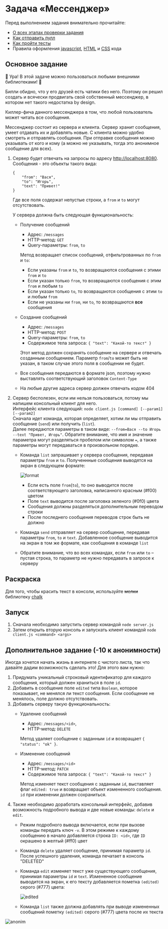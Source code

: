 # Задача «Мессенджер»

Перед выполнением задания внимательно прочитайте:

- [О всех этапах проверки задания](https://github.com/urfu-2017/guides/blob/master/workflow/overall.md)
- [Как отправить пулл](https://github.com/urfu-2017/guides/blob/master/workflow/pull.md)
- [Как пройти тесты](https://github.com/urfu-2017/guides/blob/master/workflow/test.md)
- Правила оформления [javascript](https://github.com/urfu-2017/guides/blob/master/codestyle/js.md), [HTML](https://github.com/urfu-2017/guides/blob/master/codestyle/html.md) и [CSS](https://github.com/urfu-2017/guides/blob/master/codestyle/css.md) кода

## Основное задание

🎉 Ура! В этой задаче можно пользоваться любыми внешними библиотеками! 🎉

Билли обидно, что у его друзей есть чатики без него. Поэтому он решил создать и всячески продвигать свой собственный мессенджер, в котором нет такого недостатка by design.

Киллер-фича данного мессенджера в том, что любой пользователь может читать все сообщения.

Мессенджер состоит из сервера и клиента. Сервер хранит сообщения, умеет отдавать их и добавлять новые. С клиента можно удобно смотреть и отправлять сообщения.
При отправке сообщения можно указывать от кого и кому (а можно не указывать, тогда это анонимное сообщение для всех).


1. Сервер будет отвечать на запросы по адресу [http://localhost:8080](http://localhost:8080).
    Сообщения - это объекты такого вида:
    ```
    {
        "from": "Вася",
        "to": "Игорь",
        "text": "Привет!"
    }
    ```
    Где все поля содержат непустые строки, а `from` и `to` могут отсутствовать.

    У сервера должна быть следующая функциональность:
    
    * Получение сообщений  
        * Адрес: `/messages`
        * HTTP-метод: `GET`
        * Query-параметры: `from`, `to`
    
        Метод возвращает список сообщений, отфильтрованных по `from` и `to`:
        * Если указаны `from` и `to`, то возвращаются сообщения с этими `from` и `to`
        * Если указан только `from`, то возвращаются сообщения с этим `from` и любым `to`
        * Если указан только `to`, то возвращаются сообщения с этим `to` и любым `from`
        * Если не указаны ни `from`, ни `to`, то возвращаются __все__ сообщения
    
    * Создание сообщений
        * Адрес: `/messages`
        * HTTP-метод: `POST`
        * Query-параметры: `from`, `to`
        * Содержимое тела запроса: `{ "text": "Какой-то текст" }`

        Этот метод должен сохранять сообщение на сервере и отвечать созданным сообщением. Параметр `from`/`to` может быть не указан, в таком случае этого поля в сообщении не будет.
    
    * Все сообщения передаются в формате json, поэтому нужно выставлять соответствующий заголовок `Content-Type`

    * На любые другие адреса сервер должен отвечать кодом 404
        
1. Сервер бесполезен, если им нельзя пользоваться, потому мы напишем консольный клиент для него.  
    Интерфейс клиента следующий: `node client.js [command] [--param1] [--param2]`  
    Сначала идет команда, которая определяет, хотим ли мы отправить сообщение (`send`) или получить (`list`).  
    Далее передаются параметры в таком виде: `--from=Вася --to Игорь --text "Привет, Игорь"`.
    Обратите внимание, что имя и значение параметра могут разделяться пробелом или символом `=`, а также параметры могут передаваться в произвольном порядке.

    * Команда `list` запрашивает у сервера сообщения, передавая параметры `from` и `to`. Полученнные сообщения выводятся на экран в следующем формате:
    
        ![format](https://img-fotki.yandex.ru/get/894110/398476706.0/0_1e3c78_ea90e0d5_orig)

        * Если есть поле `from`(`to`), то оно выводится после соответствующего заголовка, написанного красным (#f00) цветом
        * Поле `text` выводится после заголовка зеленого (#0f0) цвета
        * Сообщения должны разделяться дополнительным переводом строки
        * После последнего сообщения переводов строк быть не должно
        
    * Команда `send` отправляет на сервер сообщение, передавая параметры `from`, `to` и `text`. Добавленное сообщение выводится на экран в том же формате, как сообщения в команде `list`

    * Обратите внимание, что во всех командах, если `from` или `to` – пустая строка, то параметр не нужно передавать в запросе к серверу

## Раскраска
Для того, чтобы красить текст в консоли, используйте ~~мелки~~ библиотеку [chalk](https://github.com/chalk/chalk)

## Запуск
1. Сначала необходимо запустить сервер командой `node server.js`
1. Затем открыть вторую консоль и запускать клиент командой `node client.js <command> <args>`

## Дополнительное задание (-10 к анонимности)
Иногда хочется начать жизнь в интернете с чистого листа, так что давайте дадим возможность сделать это!
Для этого вам нужно:  

1. Придумать уникальный строковый идентификатор для каждого сообщения, который должен храниться в поле `id`.
1. Добавить в сообщение поле `edited` типа `Boolean`, которое показывает, не менялся ли текст сообщения. Если сообщение не менялось, поле должно отсутствовать.
1. Добавить серверу такую функциональность:
    * Удаление сообщений
        * Адрес: `/messages/<id>`, 
        * HTTP-метод: `DELETE`

        Метод удаляет сообщение с заданным `id` и возвращает `{ "status": "ok" }`.

    * Изменение сообщений
        * Адрес: `/messages/<id>`
        * HTTP-метод: `PATCH`
        * Содержимое тела запроса: `{ "text": "Какой-то текст" }`

        Метод изменяет текст сообщения с заданным `id`, выставляет флаг `edited: true` и возвращает объект измененного сообщения. `id` при изменении должен сохраниться.
1. Также необходимо доработать консольный интерфейс, добавив возможность подробного вывода и две новые команды: `delete` и `edit`.
    * Режим подробного вывода включается, если при вызове команды передать ключ `-v`. В этом режиме к каждому сообщению в начало добавляется строка `ID: <id>`, где `ID` окрашено в желтый (#ff0) цвет
    * Команда `delete` удаляет сообщение, принимая параметр `id`. После успешного удаления, команда печатает в консоль "DELETED"
    * Команда `edit` изменяет текст уже существующего сообщения, принимая параметры `id` и `text`. Измененное сообщение выводится на экран, к его тексту добавляется пометка `(edited)` серого (#777) цвета:

        ![edited](https://img-fotki.yandex.ru/get/897385/398476706.0/0_1e3d62_d40358ac_orig)
    * Команда `list` также должна добавлять при выводе измененных сообщений пометку `(edited)` серого (#777) цвета после их текста


![anonim](https://img-fotki.yandex.ru/get/752268/398476706.0/0_1e3e80_38fa1292_orig)
